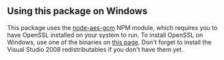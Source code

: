 ## Using this package on Windows

This package uses the [node-aes-gcm](https://github.com/xorbit/node-aes-gcm) NPM module, which requires you to have OpenSSL installed on your system to run. To install OpenSSL on Windows, use one of the binaries on [this page](http://slproweb.com/products/Win32OpenSSL.html). Don't forget to install the Visual Studio 2008 redistributables if you don't have them yet.
